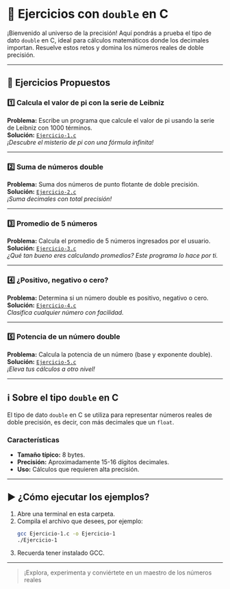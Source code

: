 # 🌊 Ejercicios con `double` en C

¡Bienvenido al universo de la precisión! Aquí pondrás a prueba el tipo de dato `double` en C, ideal para cálculos matemáticos donde los decimales importan. Resuelve estos retos y domina los números reales de doble precisión.

---

## 🧩 Ejercicios Propuestos

### 1️⃣ Calcula el valor de pi con la serie de Leibniz
**Problema:** Escribe un programa que calcule el valor de pi usando la serie de Leibniz con 1000 términos.  
**Solución:** [`Ejercicio-1.c`](Ejercicio-1.c)  
*¡Descubre el misterio de pi con una fórmula infinita!*

---

### 2️⃣ Suma de números double
**Problema:** Suma dos números de punto flotante de doble precisión.  
**Solución:** [`Ejercicio-2.c`](Ejercicio-2.c)  
*¡Suma decimales con total precisión!*

---

### 3️⃣ Promedio de 5 números
**Problema:** Calcula el promedio de 5 números ingresados por el usuario.  
**Solución:** [`Ejercicio-3.c`](Ejercicio-3.c)  
*¿Qué tan bueno eres calculando promedios? Este programa lo hace por ti.*

---

### 4️⃣ ¿Positivo, negativo o cero?
**Problema:** Determina si un número double es positivo, negativo o cero.  
**Solución:** [`Ejercicio-4.c`](Ejercicio-4.c)  
*Clasifica cualquier número con facilidad.*

---

### 5️⃣ Potencia de un número double
**Problema:** Calcula la potencia de un número (base y exponente double).  
**Solución:** [`Ejercicio-5.c`](Ejercicio-5.c)  
*¡Eleva tus cálculos a otro nivel!*

---

## ℹ️ Sobre el tipo `double` en C

El tipo de dato `double` en C se utiliza para representar números reales de doble precisión, es decir, con más decimales que un `float`.

### Características
- **Tamaño típico:** 8 bytes.
- **Precisión:** Aproximadamente 15-16 dígitos decimales.
- **Uso:** Cálculos que requieren alta precisión.

---

## ▶️ ¿Cómo ejecutar los ejemplos?

1. Abre una terminal en esta carpeta.
2. Compila el archivo que desees, por ejemplo:
   ```bash
   gcc Ejercicio-1.c -o Ejercicio-1
   ./Ejercicio-1
   ```
3. Recuerda tener instalado GCC.

---

> ¡Explora, experimenta y conviértete en un maestro de los números reales